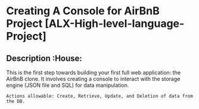 # Creating A Console for AirBnB Project [ALX-High-level-language-Project]

## Description :House:

This is the first step towards building your first full web application: the AirBnB clone.
It involves creating a console to interact with the storage engine (JSON file and SQL) for data
manipulation.

`Actions allowable: Create, Retrieve, Update, and Deletion of data from the DB.`
